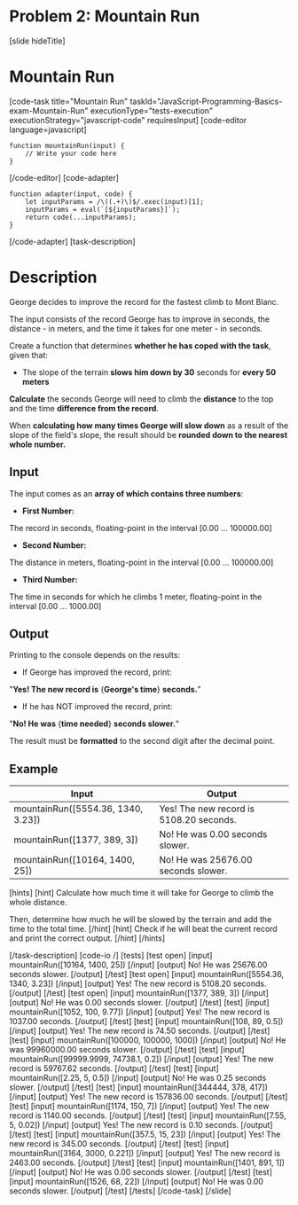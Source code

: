 # Problem 2: Mountain Run
[slide hideTitle]
# Mountain Run

[code-task title="Mountain Run" taskId="JavaScript-Programming-Basics-exam-Mountain-Run" executionType="tests-execution" executionStrategy="javascript-code" requiresInput]
[code-editor language=javascript]
```
function mountainRun(input) {
	// Write your code here
}
```
[/code-editor]
[code-adapter]
```
function adapter(input, code) {
    let inputParams = /\((.+)\)$/.exec(input)[1];
    inputParams = eval(`[${inputParams}]`);
    return code(...inputParams);
}
```
[/code-adapter]
[task-description]

# Description

George decides to improve the record for the fastest climb to Mont Blanc.

The input consists of the record George has to improve in seconds, the distance - in meters, and the time it takes for one meter - in seconds.

Create a function that determines **whether he has coped with the task**, given that:

- The slope of the terrain **slows him down by 30** seconds for **every 50 meters**

**Calculate** the seconds George will need to climb the **distance** to the top and the time **difference from the record**.

When **calculating how many times George will slow down** as a result of the slope of the field's slope, the result should be **rounded down to the nearest whole number.**

## Input

The input comes as an **array of which contains three numbers**:

- **First Number:**  

The record in seconds, floating-point  in the interval \[0.00 … 100000.00\]

- **Second Number:** 

The distance in meters, floating-point in the interval \[0.00 … 100000.00\]

- **Third Number:**

The time in seconds for which he climbs 1 meter, floating-point in the interval \[0.00 … 1000.00\]

## Output

Printing to the console depends on the results:

- If George has improved the record, print: 

"**Yes! The new record is** \{**George's time**\} **seconds.**"

- If he has NOT improved the record, print: 

"**No! He was** \{**time needed**\} **seconds slower.**" 

The result must be **formatted** to the second digit after the decimal point.

## Example

| **Input** | **Output** |
| --- | --- |
|mountainRun([5554.36, 1340, 3.23]) | Yes! The new record is 5108.20 seconds. |
|mountainRun([1377, 389, 3])|No! He was 0.00 seconds slower.|
|mountainRun([10164, 1400, 25]) | No! He was 25676.00 seconds slower. |

[hints]
[hint]
Calculate how much time it will take for George to climb the whole distance. 

Then, determine how much he will be slowed by the terrain and add the time to the total time.
[/hint]
[hint]
Check if he will beat the current record and print the correct output.
[/hint]
[/hints]

[/task-description]
[code-io /]
[tests]
[test open]
[input]
mountainRun([10164, 1400, 25])
[/input]
[output]
No! He was 25676.00 seconds slower.
[/output]
[/test]
[test open]
[input]
mountainRun([5554.36, 1340, 3.23])
[/input]
[output]
Yes! The new record is 5108.20 seconds.
[/output]
[/test]
[test open]
[input]
mountainRun([1377, 389, 3])
[/input]
[output]
No! He was 0.00 seconds slower.
[/output]
[/test]
[test]
[input]
mountainRun([1052, 100, 9.77])
[/input]
[output]
Yes! The new record is 1037.00 seconds.
[/output]
[/test]
[test]
[input]
mountainRun([108, 89, 0.5])
[/input]
[output]
Yes! The new record is 74.50 seconds.
[/output]
[/test]
[test]
[input]
mountainRun([100000, 100000, 1000])
[/input]
[output]
No! He was 99960000.00 seconds slower.
[/output]
[/test]
[test]
[input]
mountainRun([99999.9999, 74738.1, 0.2])
[/input]
[output]
Yes! The new record is 59767.62 seconds.
[/output]
[/test]
[test]
[input]
mountainRun([2.25, 5, 0.5])
[/input]
[output]
No! He was 0.25 seconds slower.
[/output]
[/test]
[test]
[input]
mountainRun([344444, 378, 417])
[/input]
[output]
Yes! The new record is 157836.00 seconds.
[/output]
[/test]
[test]
[input]
mountainRun([1174, 150, 7])
[/input]
[output]
Yes! The new record is 1140.00 seconds.
[/output]
[/test]
[test]
[input]
mountainRun([7.55, 5, 0.02])
[/input]
[output]
Yes! The new record is 0.10 seconds.
[/output]
[/test]
[test]
[input]
mountainRun([357.5, 15, 23])
[/input]
[output]
Yes! The new record is 345.00 seconds.
[/output]
[/test]
[test]
[input]
mountainRun([3164, 3000, 0.221])
[/input]
[output]
Yes! The new record is 2463.00 seconds.
[/output]
[/test]
[test]
[input]
mountainRun([1401, 891, 1])
[/input]
[output]
No! He was 0.00 seconds slower.
[/output]
[/test]
[test]
[input]
mountainRun([1526, 68, 22])
[/input]
[output]
No! He was 0.00 seconds slower.
[/output]
[/test]
[/tests]
[/code-task]
[/slide]

